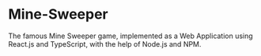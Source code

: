 # Mine-Sweeper
The famous Mine Sweeper game, implemented as a Web Application using React.js and TypeScript, with the help of Node.js and NPM.